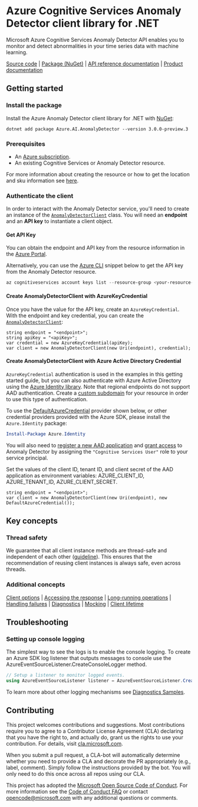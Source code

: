 # Azure Cognitive Services Anomaly Detector client library for .NET

Microsoft Azure Cognitive Services Anomaly Detector API enables you to monitor and detect abnormalities in your time series data with machine learning. 

[Source code][anomalydetector_client_src] | [Package (NuGet)][anomalydetector_nuget_package] | [API reference documentation][anomalydetector_refdocs] | [Product documentation][anomalydetector_docs]

## Getting started

### Install the package
Install the Azure Anomaly Detector client library for .NET with [NuGet][nuget]:

```dotnetcli
dotnet add package Azure.AI.AnomalyDetector --version 3.0.0-preview.3
```

### Prerequisites
* An [Azure subscription][azure_sub].
* An existing Cognitive Services or Anomaly Detector resource.

For more information about creating the resource or how to get the location and sku information see [here][cognitive_resource_cli].

### Authenticate the client
In order to interact with the Anomaly Detector service, you'll need to create an instance of the [`AnomalyDetectorClient`][anomaly_detector_client_class] class.  You will need an **endpoint** and an **API key** to instantiate a client object.  

#### Get API Key

You can obtain the endpoint and API key from the resource information in the [Azure Portal][azure_portal].

Alternatively, you can use the [Azure CLI][azure_cli] snippet below to get the API key from the Anomaly Detector resource.

```PowerShell
az cognitiveservices account keys list --resource-group <your-resource-group-name> --name <your-resource-name>
```

#### Create AnomalyDetectorClient with AzureKeyCredential
Once you have the value for the API key, create an `AzureKeyCredential`.  With the endpoint and key credential, you can create the [`AnomalyDetectorClient`][anomaly_detector_client_class]:

```
string endpoint = "<endpoint>";
string apiKey = "<apiKey>";
var credential = new AzureKeyCredential(apiKey);
var client = new AnomalyDetectorClient(new Uri(endpoint), credential);
```

#### Create AnomalyDetectorClient with Azure Active Directory Credential

`AzureKeyCredential` authentication is used in the examples in this getting started guide, but you can also authenticate with Azure Active Directory using the [Azure Identity library][azure_identity]. Note that regional endpoints do not support AAD authentication. Create a [custom subdomain][custom_subdomain] for your resource in order to use this type of authentication.

To use the [DefaultAzureCredential][DefaultAzureCredential] provider shown below, or other credential providers provided with the Azure SDK, please install the `Azure.Identity` package:

```PowerShell
Install-Package Azure.Identity
```

You will also need to [register a new AAD application][register_aad_app] and [grant access][aad_grant_access] to Anomaly Detector by assigning the `"Cognitive Services User"` role to your service principal.

Set the values of the client ID, tenant ID, and client secret of the AAD application as environment variables: AZURE_CLIENT_ID, AZURE_TENANT_ID, AZURE_CLIENT_SECRET.

```
string endpoint = "<endpoint>";
var client = new AnomalyDetectorClient(new Uri(endpoint), new DefaultAzureCredential());
```

## Key concepts

### Thread safety
We guarantee that all client instance methods are thread-safe and independent of each other ([guideline](https://azure.github.io/azure-sdk/dotnet_introduction.html#dotnet-service-methods-thread-safety)). This ensures that the recommendation of reusing client instances is always safe, even across threads.

### Additional concepts
<!-- CLIENT COMMON BAR -->
[Client options](https://github.com/Azure/azure-sdk-for-net/blob/main/sdk/core/Azure.Core/README.md#configuring-service-clients-using-clientoptions) |
[Accessing the response](https://github.com/Azure/azure-sdk-for-net/blob/main/sdk/core/Azure.Core/README.md#accessing-http-response-details-using-responset) |
[Long-running operations](https://github.com/Azure/azure-sdk-for-net/blob/main/sdk/core/Azure.Core/README.md#consuming-long-running-operations-using-operationt) |
[Handling failures](https://github.com/Azure/azure-sdk-for-net/blob/main/sdk/core/Azure.Core/README.md#reporting-errors-requestfailedexception) |
[Diagnostics](https://github.com/Azure/azure-sdk-for-net/blob/main/sdk/core/Azure.Core/samples/Diagnostics.md) |
[Mocking](https://github.com/Azure/azure-sdk-for-net/blob/main/sdk/core/Azure.Core/README.md#mocking) |
[Client lifetime](https://devblogs.microsoft.com/azure-sdk/lifetime-management-and-thread-safety-guarantees-of-azure-sdk-net-clients/)
<!-- CLIENT COMMON BAR -->

## Troubleshooting

### Setting up console logging
The simplest way to see the logs is to enable the console logging.
To create an Azure SDK log listener that outputs messages to console use the AzureEventSourceListener.CreateConsoleLogger method.

```C#
// Setup a listener to monitor logged events.
using AzureEventSourceListener listener = AzureEventSourceListener.CreateConsoleLogger();
```

To learn more about other logging mechanisms see [Diagnostics Samples][logging].

## Contributing

This project welcomes contributions and suggestions. Most contributions require you to agree to a Contributor License Agreement (CLA) declaring that you have the right to, and actually do, grant us the rights to use your contribution. For details, visit [cla.microsoft.com][cla].

When you submit a pull request, a CLA-bot will automatically determine whether you need to provide a CLA and decorate the PR appropriately (e.g., label, comment). Simply follow the instructions provided by the bot. You will only need to do this once across all repos using our CLA.

This project has adopted the [Microsoft Open Source Code of Conduct][code_of_conduct]. For more information see the [Code of Conduct FAQ][coc_faq] or contact [opencode@microsoft.com][coc_contact] with any additional questions or comments.


<!-- LINKS -->
[anomalydetector_client_src]: https://github.com/Azure/azure-sdk-for-net/tree/main/sdk/anomalydetector/Azure.AI.AnomalyDetector/src
[anomalydetector_docs]: https://docs.microsoft.com/azure/cognitive-services/anomaly-detector/
[anomalydetector_refdocs]: https://azure.github.io/azure-sdk-for-net/anomalydetector.html
[anomalydetector_nuget_package]: https://www.nuget.org/packages/Azure.AI.AnomalyDetector

[anomaly_detector_client_class]: https://github.com/Azure/azure-sdk-for-net/tree/main/sdk/anomalydetector/Azure.AI.AnomalyDetector/src/Generated/AnomalyDetectorClient.cs
[azure_identity]: https://github.com/Azure/azure-sdk-for-net/tree/main/sdk/identity/Azure.Identity
[register_aad_app]: https://docs.microsoft.com/azure/cognitive-services/authentication#assign-a-role-to-a-service-principal
[aad_grant_access]: https://docs.microsoft.com/azure/cognitive-services/authentication#assign-a-role-to-a-service-principal
[custom_subdomain]: https://docs.microsoft.com/azure/cognitive-services/authentication#create-a-resource-with-a-custom-subdomain
[DefaultAzureCredential]: https://github.com/Azure/azure-sdk-for-net/tree/main/sdk/identity/Azure.Identity/README.md
[cognitive_resource_cli]: https://docs.microsoft.com/azure/cognitive-services/cognitive-services-apis-create-account-cli

[logging]: https://github.com/Azure/azure-sdk-for-net/tree/main/sdk/core/Azure.Core/samples/Diagnostics.md


[azure_cli]: https://docs.microsoft.com/cli/azure
[azure_sub]: https://azure.microsoft.com/free/dotnet/
[nuget]: https://www.nuget.org/
[azure_portal]: https://portal.azure.com

[cla]: https://cla.microsoft.com
[code_of_conduct]: https://opensource.microsoft.com/codeofconduct/
[coc_faq]: https://opensource.microsoft.com/codeofconduct/faq/
[coc_contact]: mailto:opencode@microsoft.com
